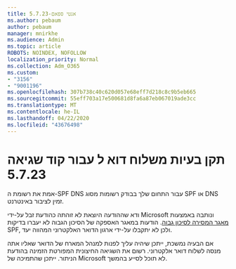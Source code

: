 ```yaml
---
title: אנטי ספאם-5.7.23
ms.author: pebaum
author: pebaum
manager: mnirkhe
ms.audience: Admin
ms.topic: article
ROBOTS: NOINDEX, NOFOLLOW
localization_priority: Normal
ms.collection: Adm_O365
ms.custom:
- "3156"
- "9001196"
ms.openlocfilehash: 307b738c40c620d057e68eff7d218c8c9b5eb665
ms.sourcegitcommit: 55eff703a17e500681d8fa6a87eb067019ade3cc
ms.translationtype: MT
ms.contentlocale: he-IL
ms.lasthandoff: 04/22/2020
ms.locfileid: "43676498"
---
```

# <a name="fix-email-delivery-issues-for-error-code-5723"></a>תקן בעיות משלוח דוא ל עבור קוד שגיאה 5.7.23

אמת את רשומת ה-SPF DNS עבור התחום שלך בבודק רשומות מסוג SPF או DNS זמין לציבור באינטרנט.

ודא שההודעה היוצאת לא זוהתה כהודעת זבל על-ידי Microsoft ונותבה באמצעות [מאגר המסירה לסיכון גבוה](https://docs.microsoft.com/office365/SecurityCompliance/high-risk-delivery-pool-for-outbound-messages). הודעות במאגר האספקה של הסיכון הגבוה לא יעברו בדיקות SPF, ולכן לא יתקבלו על-ידי ארגון הדואר האלקטרוני המהווה יעד.

אם הבעיה נמשכת, ייתכן שיהיה עליך לפנות למנהל המארח של הדואר שאליו אתה מנסה לשלוח דואר אלקטרוני. רשום את השגיאה החיצונית המפורטת הזמינה בהודעת הניתור. ייתכן שהתמיכה של Microsoft לא תוכל לסייע בהמשך.
